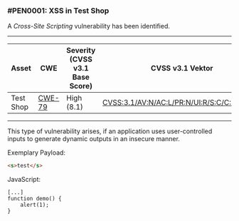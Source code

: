 ### \#PEN0001: XSS in Test Shop

A *Cross-Site Scripting* vulnerability has been identified.

---

| Asset         | CWE                                                      | Severity (CVSS v3.1 Base Score) | CVSS v3.1 Vektor                                                                             |
|---------------|----------------------------------------------------------|---------------------------------|----------------------------------------------------------------------------------------------|
| Test Shop | [CWE-79](https://cwe.mitre.org/data/definitions/79.html) | High (8.1)                      | [CVSS:3.1/AV:N/AC:L/PR:N/UI:R/S:C/C:H/I:L/A:N](CVSS:3.1/AV:N/AC:L/PR:N/UI:R/S:C/C:H/I:L/A:N) |

---

This type of vulnerability arises, if an application uses user-controlled inputs to generate dynamic outputs in an insecure manner.


Exemplary Payload:    

```html
<s>test</s>
```

JavaScript:
``` { .javascript linenos="true" linenostart="3" hl_lines="3"}
[...]
function demo() {
    alert(1);
}
```